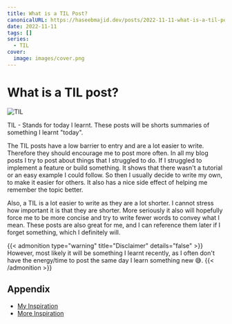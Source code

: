 ```yaml
---
title: What is a TIL Post?
canonicalURL: https://haseebmajid.dev/posts/2022-11-11-what-is-a-til-post/
date: 2022-11-11
tags: []
series:
  - TIL
cover:
  image: images/cover.png
---
```


# What is a TIL post?

![TIL](images/til.jpg)

TIL - Stands for today I learnt. These posts will be shorts summaries of something I learnt "today".

The TIL posts have a low barrier to entry and are a lot easier to write. Therefore they should encourage me
to post more often. In all my blog posts I try to post about things that I struggled to do. If I struggled
to implement a feature or build something. It shows that there wasn't a tutorial or an easy example I could follow.
So then I usually decide to write my own, to make it easier for others. It also has a nice side effect of helping me remember the topic
better.

Also, a TIL is a lot easier to write as they are a lot shorter. I cannot stress how important it is that they are shorter.
More seriously it also will hopefully force me to be more concise and try to write fewer words to convey what I mean.
These posts are also great for me, and I can reference them later if I forget something, which I definitely will.

{{< admonition type="warning" title="Disclaimer" details="false" >}}
However, most likely it will be something I learnt recently, as I often don't have the energy/time to post
the same day I learn something new 😅.
{{< /admonition >}}

## Appendix

- [My Inspiration](https://betatim.github.io/posts/til-explained/)
- [More Inspiration](https://rabea.dev/til/gitconfig-with-conditionals)